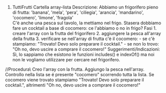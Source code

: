 1. TuttiFrutti
    Cartella array-lista
        Descrizione:
        Abbiamo un frigorifero pieno di frutta: 'banana', 'mela', 'pera', 'ciliegia', 'arancia', 'mandarino', 'cocomero', 'limone', 'fragola'  
        C'è anche una pesca sul tavolo, la mettiamo nel frigo.
        Stasera dobbiamo fare un cocktail a base di cocomero: ce l'abbiamo o no in frigo?
        Fasi
            1. creare l'array con la frutta del frigorifero
            2. aggiungere la pesca all'array della frutta
            3. verificare se nell'array di frutta c'è il cocomero:
                - se c'è stampiamo: "Trovato! Devo solo preparare il cocktail."
                - se non lo trovo: "Oh no, devo uscire a comprare il cocomero!"
        Suggerimenti/Indicazioni:
            Sì, lo sappiamo che esistono le funzioni includes() e indexOf() ma noi non le vogliamo utilizzare per cercare nel frigorifero.

//Procedura\\
Creo l'array con la frutta.
Aggiungo la pesca nell'array.
Controllo nella lista se é presente "cocomero" scorrendo tutta la lista.
Se cocomero viene trovato stampiamo "Trovato! Devo solo preparare il cocktail.", altrimenti "Oh no, devo uscire a comprare il cocomero!"
